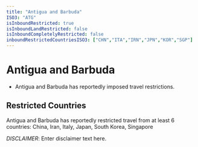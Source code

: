 ```yaml
---
title: "Antigua and Barbuda"
ISO3: "ATG"
isInboundRestricted: true
isInboundLandRestricted: false
isInboundCompletelyRestricted: false
inboundRestrictedCountriesISO3: ["CHN","ITA","IRN","JPN","KOR","SGP"]
---
```


# Antigua and Barbuda

* Antigua and Barbuda has reportedly imposed travel restrictions.

## Restricted Countries 
Antigua and Barbuda has reportedly restricted travel from at least 6 countries: China, Iran, Italy, Japan, South Korea, Singapore

*DISCLAIMER*: Enter disclaimer text here.
